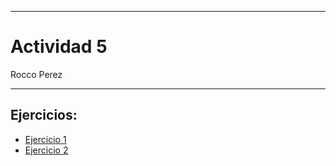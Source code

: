 
---

# Actividad 5

Rocco Perez

---

## Ejercicios:

- [Ejercicio 1](https://rocopolas.github.io/carpeta-digital/?trabajo=vivani_ejer/5/ej1.md)
- [Ejercicio 2](https://rocopolas.github.io/carpeta-digital/?trabajo=vivani_ejer/5/ej2.md)

